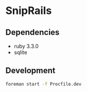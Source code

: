 # SnipRails

## Dependencies

* ruby 3.3.0
* sqlite

## Development

```sh
foreman start -f Procfile.dev
```
